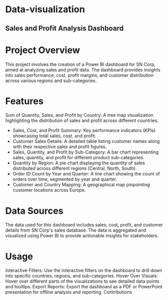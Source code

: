 # Data-visualization
## Sales and Profit Analysis Dashboard
# Project Overview
This project involves the creation of a Power BI dashboard for SN Corp, aimed at analyzing sales and profit data. The dashboard provides insights into sales performance, cost, profit margins, and customer distribution across various regions and sub-categories.

# Features
Sum of Quantity, Sales, and Profit by Country: A tree map visualization highlighting the distribution of sales and profit across different countries.
- Sales, Cost, and Profit Summary: Key performance indicators (KPIs) showcasing total sales, cost, and profit.
- Customer Sales Details: A detailed table listing customer names along with their respective sales and profit figures.
- Sales, Quantity, and Profit by Sub-Category: A bar chart representing sales, quantity, and profit for different product sub-categories.
- Quantity by Region: A pie chart displaying the quantity of sales distributed across different regions (Central, North, South).
- Order ID Count by Year and Quarter: A line chart showing the count of orders over time, segmented by year and quarter.
- Customer and Country Mapping: A geographical map pinpointing customer locations across Europe.

# Data Sources
The data used for this dashboard includes sales, cost, profit, and customer details from SN Corp's sales database. The data is aggregated and visualized using Power BI to provide actionable insights for stakeholders.

# Usage
Interactive Filters: Use the interactive filters on the dashboard to drill down into specific countries, regions, and sub-categories.
Hover Over Visuals: Hover over different parts of the visualizations to see detailed data points and tooltips.
Export Reports: Export the dashboard as a PDF or PowerPoint presentation for offline analysis and reporting.
Contributions
